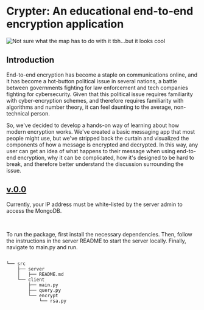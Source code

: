 <h1> Crypter: An educational end-to-end encryption application </h1>
<img src="crypter.png"
     alt="Not sure what the map has to do with it tbh...but it looks cool"
     style="float: left; margin-right: 10px;" />

<br>
<h2> Introduction </h2>
<p> End-to-end encryption has become a staple on communications online, and it has become a hot-button political issue in several nations, a battle between governments fighting for law enforcement and tech companies fighting for cybersecurity. Given that this political issue requires familiarity with cyber-encryption schemes, and therefore requires familiarity with algorithms and number theory, it can feel daunting to the average, non-technical person.</p> 
<p> So, we've decided to develop a hands-on way of learning about how modern encryption works. We've created a basic messaging app that most people might use, but we've stripped back the curtain and visualized the components of how a message is encrypted and decrypted. In this way, any user can get an idea of what happens to their message when using end-to-end encryption, why it can be complicated, how it's designed to be hard to break, and therefore better understand the discussion surrounding the issue.</p>

<h2> <u> v.0.0 </u> </h2>
<p>Currently, your IP address must be white-listed by the server admin to access the MongoDB.</p> 
<br>
<p>To run the package, first install the necessary dependencies. Then, follow the instructions in the server README to start the server locally. Finally, navigate to main.py and run. </p> 

<pre>
<code>
└── src 
    ├── server
    │   ├── README.md
    └── client
        ├── main.py
        ├── query.py
        └── encrypt
            └── rsa.py
</code>
</pre>